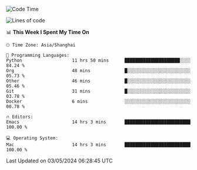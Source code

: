 <!--START_SECTION:waka-->
![Code Time](http://img.shields.io/badge/Code%20Time-1%2C939%20hrs%2014%20mins-blue)

![Lines of code](https://img.shields.io/badge/From%20Hello%20World%20I%27ve%20Written-306.0%20thousand%20lines%20of%20code-blue)

📊 **This Week I Spent My Time On** 

```text
🕑︎ Time Zone: Asia/Shanghai

💬 Programming Languages: 
Python                   11 hrs 50 mins      █████████████████████░░░░   84.24 % 
Org                      48 mins             █░░░░░░░░░░░░░░░░░░░░░░░░   05.73 % 
Other                    46 mins             █░░░░░░░░░░░░░░░░░░░░░░░░   05.46 % 
Git                      31 mins             █░░░░░░░░░░░░░░░░░░░░░░░░   03.78 % 
Docker                   6 mins              ░░░░░░░░░░░░░░░░░░░░░░░░░   00.78 % 

🔥 Editors: 
Emacs                    14 hrs 3 mins       █████████████████████████   100.00 % 

💻 Operating System: 
Mac                      14 hrs 3 mins       █████████████████████████   100.00 % 
```


 Last Updated on 03/05/2024 06:28:45 UTC
<!--END_SECTION:waka-->
